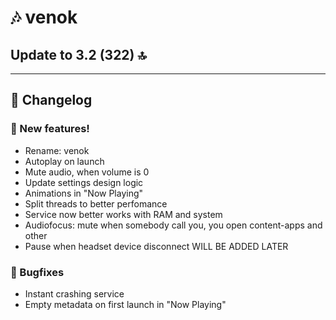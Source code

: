 # 🎶 venok

## Update to 3.2 (322) 🔝  

---

## 🚀 Changelog

### 🤩 New features!
- Rename: venok
- Autoplay on launch
- Mute audio, when volume is 0
- Update settings design logic
- Animations in "Now Playing"
- Split threads to better perfomance
- Service now better works with RAM and system
- Audiofocus: mute when somebody call you, you open content-apps and other
- Pause when headset device disconnect WILL BE ADDED LATER

### 🐞 Bugfixes
- Instant crashing service
- Empty metadata on first launch in "Now Playing"